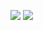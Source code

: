 <img src="https://img.shields.io/badge/Java-E11F21?style=flat-square&logo=&logoColor=white"/> <img src="https://img.shields.io/badge/JavaScript-F7DF1E?style=flat-square&logo=JavaScript&logoColor=black"/>
